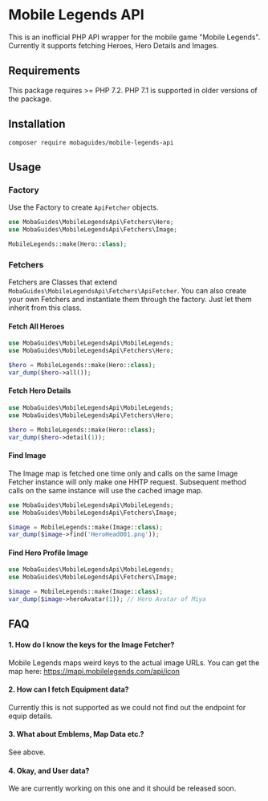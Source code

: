 # Mobile Legends API

This is an inofficial PHP API wrapper for the mobile game 
"Mobile Legends". Currently it supports fetching Heroes, Hero Details 
and Images.

## Requirements

This package requires >= PHP 7.2. PHP 7.1 is supported in older versions of the
package.

## Installation

`composer require mobaguides/mobile-legends-api`

## Usage

### Factory

Use the Factory to create `ApiFetcher` objects. 

````php
use MobaGuides\MobileLegendsApi\Fetchers\Hero;
use MobaGuides\MobileLegendsApi\Fetchers\Image;

MobileLegends::make(Hero::class);
````

### Fetchers

Fetchers are Classes that extend `MobaGuides\MobileLegendsApi\Fetchers\ApiFetcher`.
You can also create your own Fetchers and instantiate them through the factory. Just let them 
inherit from this class.

#### Fetch All Heroes

````php
use MobaGuides\MobileLegendsApi\MobileLegends;
use MobaGuides\MobileLegendsApi\Fetchers\Hero;

$hero = MobileLegends::make(Hero::class);
var_dump($hero->all());
````

#### Fetch Hero Details

````php
use MobaGuides\MobileLegendsApi\MobileLegends;
use MobaGuides\MobileLegendsApi\Fetchers\Hero;

$hero = MobileLegends::make(Hero::class);
var_dump($hero->detail(1));
````

#### Find Image

The Image map is fetched one time only and calls on the same
Image Fetcher instance will only make one HHTP request. Subsequent
method calls on the same instance will use the cached image map. 

````php
use MobaGuides\MobileLegendsApi\MobileLegends;
use MobaGuides\MobileLegendsApi\Fetchers\Image;

$image = MobileLegends::make(Image::class);
var_dump($image->find('HeroHead001.png'));
````

#### Find Hero Profile Image

````php
use MobaGuides\MobileLegendsApi\MobileLegends;
use MobaGuides\MobileLegendsApi\Fetchers\Image;

$image = MobileLegends::make(Image::class);
var_dump($image->heroAvatar(1)); // Hero Avatar of Miya
````

## FAQ

#### 1. How do I know the keys for the Image Fetcher?

Mobile Legends maps weird keys to the actual image URLs. You can 
get the map here: https://mapi.mobilelegends.com/api/icon

#### 2. How can I fetch Equipment data?

Currently this is not supported as we could not find out the endpoint 
for equip details.

#### 3. What about Emblems, Map Data etc.?

See above.

#### 4. Okay, and User data?

We are currently working on this one and it should be released soon.